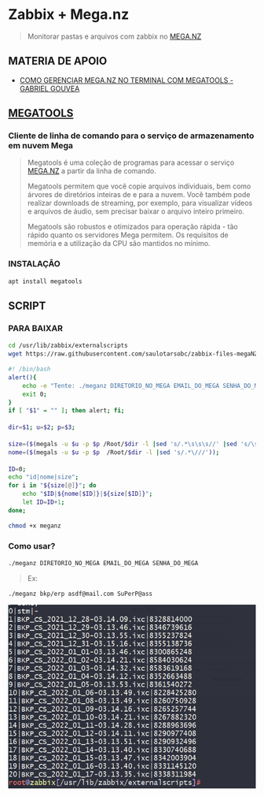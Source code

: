 # Zabbix + Mega.nz

> Monitorar pastas e arquivos com zabbix no [MEGA.NZ](https://mega.nz/)

## MATERIA DE APOIO

* [COMO GERENCIAR MEGA.NZ NO TERMINAL COM MEGATOOLS - GABRIEL GOUVEA](https://ideatip.com.br/gerenciar-mega-nz-via-linha-de-comando/)

## [MEGATOOLS](https://manpages.debian.org/testing/megatools/index.html)

### Cliente de linha de comando para o serviço de armazenamento em nuvem Mega

> Megatools é uma coleção de programas para acessar o serviço [MEGA.NZ](https://mega.nz/) a partir da linha de comando.
>
> Megatools permitem que você copie arquivos individuais, bem como árvores de diretórios inteiras de e para a nuvem. Você também pode realizar downloads de streaming, por exemplo, para visualizar vídeos e arquivos de áudio, sem precisar baixar o arquivo inteiro primeiro.
>
> Megatools são robustos e otimizados para operação rápida - tão rápido quanto os servidores Mega permitem. Os requisitos de memória e a utilização da CPU são mantidos no mínimo.

### INSTALAÇÃO

```sh
apt install megatools
```

## SCRIPT

### PARA BAIXAR

```sh
cd /usr/lib/zabbix/externalscripts
wget https://raw.githubusercontent.com/saulotarsobc/zabbix-files-megaNZ/main/mega.sh
```

```sh
#! /bin/bash
alert(){
    echo -e "Tente: ./meganz DIRETORIO_NO_MEGA EMAIL_DO_MEGA SENHA_DO_MEGA";
    exit 0;
}
if [ "$1" = "" ]; then alert; fi;

dir=$1; u=$2; p=$3;

size=($(megals -u $u -p $p /Root/$dir -l |sed 's/.*\s\s\s//' |sed 's/\s.*//'));
nome=($(megals -u $u -p $p  /Root/$dir -l |sed 's/.*\///'));

ID=0;
echo "id|nome|size";
for i in "${size[@]}"; do
    echo "$ID|${nome[$ID]}|${size[$ID]}";
    let ID=ID+1;
done;
```

```sh
chmod +x meganz
```

### Como usar?

```sh
./meganz DIRETORIO_NO_MEGA EMAIL_DO_MEGA SENHA_DO_MEGA
```

> Ex:

```sh
./meganz bkp/erp asdf@mail.com SuPerP@ass
```

![-](img/1.png)
